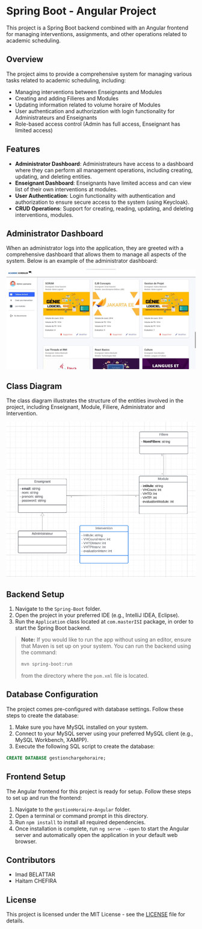 # Spring Boot - Angular Project 

This project is a Spring Boot backend combined with an Angular frontend for managing interventions, assignments, and other operations related to academic scheduling.

## Overview

The project aims to provide a comprehensive system for managing various tasks related to academic scheduling, including:

- Managing interventions between Enseignants and Modules
- Creating and adding Filieres and Modules
- Updating information related to volume horaire of Modules
- User authentication and authorization with login functionality for Administrateurs and Enseignants
- Role-based access control (Admin has full access, Enseignant has limited access)

## Features

- **Administrator Dashboard**: Administrateurs have access to a dashboard where they can perform all management operations, including creating, updating, and deleting entities.
- **Enseignant Dashboard**: Enseignants have limited access and can view list of their own interventions at modules.
- **User Authentication**: Login functionality with authentication and authorization to ensure secure access to the system (using Keycloak).
- **CRUD Operations**: Support for creating, reading, updating, and deleting interventions, modules.

## Administrator Dashboard

When an administrator logs into the application, they are greeted with a comprehensive dashboard that allows them to manage all aspects of the system. Below is an example of the administrator dashboard:

![Administrator Dashboard](images/admin-dashboard.jpg)


## Class Diagram

The class diagram illustrates the structure of the entities involved in the project, including Enseignant, Module, Filiere, Administrator and Intervention.

![Class Diagram](images/Class%20diagram.png)

## Backend Setup

1. Navigate to the `Spring-Boot` folder.
2. Open the project in your preferred IDE (e.g., IntelliJ IDEA, Eclipse).
3. Run the `Application` class located at `com.masterISI` package, in order to start the Spring Boot backend.


> **Note:** If you would like to run the app without using an editor, ensure that Maven is set up on your system. You can run the backend using the command:
> 
> ```sh
> mvn spring-boot:run
> ```
> 
> from the directory where the `pom.xml` file is located.

## Database Configuration

The project comes pre-configured with database settings. Follow these steps to create the database:

1. Make sure you have MySQL installed on your system.
2. Connect to your MySQL server using your preferred MySQL client (e.g., MySQL Workbench, XAMPP).
3. Execute the following SQL script to create the database:

```sql
CREATE DATABASE gestionchargehoraire;
```


## Frontend Setup

The Angular frontend for this project is ready for setup. Follow these steps to set up and run the frontend:

1. Navigate to the `gestionHoraire-Angular` folder.
2. Open a terminal or command prompt in this directory.
3. Run `npm install` to install all required dependencies.
4. Once installation is complete, run `ng serve --open` to start the Angular server and automatically open the application in your default web browser.


## Contributors

- Imad BELATTAR
- Haitam CHEFIRA

## License

This project is licensed under the MIT License - see the [LICENSE](LICENSE) file for details.


